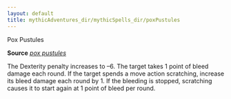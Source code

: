 ```yaml
---
layout: default
title: mythicAdventures_dir/mythicSpells_dir/poxPustules
---
```

Pox Pustules

**Source** [_pox pustules_](../advanced_dir/spells_dir/poxPustules#_pox-pustules)

The Dexterity penalty increases to –6. The target takes 1 point of bleed damage each round. If the target spends a move action scratching, increase its bleed damage each round by 1. If the bleeding is stopped, scratching causes it to start again at 1 point of bleed per round.

